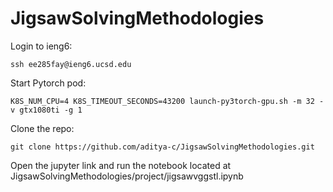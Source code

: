 # JigsawSolvingMethodologies

Login to ieng6:

`ssh ee285fay@ieng6.ucsd.edu`

Start Pytorch pod:

`K8S_NUM_CPU=4 K8S_TIMEOUT_SECONDS=43200 launch-py3torch-gpu.sh -m 32 -v gtx1080ti -g 1`

Clone the repo:

`git clone https://github.com/aditya-c/JigsawSolvingMethodologies.git`

Open the jupyter link and run the notebook located at JigsawSolvingMethodologies/project/jigsawvggstl.ipynb
